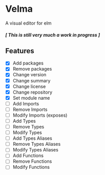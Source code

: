 # Velma

A visual editor for elm
##### [ This is still very much a work in progress ]

## Features
- [x] Add packages
- [x] Remove packages
- [x] Change version
- [x] Change summary
- [x] Change license
- [x] Change repository
- [x] Set module name
- [ ] Add Imports
- [ ] Remove Imports
- [ ] Modify Imports (exposes)
- [ ] Add Types
- [ ] Remove Types
- [ ] Modify Types
- [ ] Add Types Aliases
- [ ] Remove Types Aliases
- [ ] Modify Types Aliases
- [ ] Add Functions
- [ ] Remove Functions
- [ ] Modify Functions

